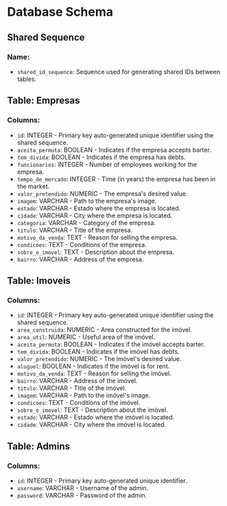 # Database Schema

## Shared Sequence

### Name:

- `shared_id_sequence`: Sequence used for generating shared IDs between tables.

## Table: Empresas

### Columns:

- `id`: INTEGER - Primary key auto-generated unique identifier using the shared sequence.
- `aceita_permuta`: BOOLEAN - Indicates if the empresa accepts barter.
- `tem_divida`: BOOLEAN - Indicates if the empresa has debts.
- `funcionarios`: INTEGER - Number of employees working for the empresa.
- `tempo_de_mercado`: INTEGER - Time (in years) the empresa has been in the market.
- `valor_pretendido`: NUMERIC - The empresa's desired value.
- `imagem`: VARCHAR - Path to the empresa's image.
- `estado`: VARCHAR - Estado where the empresa is located.
- `cidade`: VARCHAR - City where the empresa is located.
- `categoria`: VARCHAR - Category of the empresa.
- `titulo`: VARCHAR - Title of the empresa.
- `motivo_da_venda`: TEXT - Reason for selling the empresa.
- `condicoes`: TEXT - Conditions of the empresa.
- `sobre_o_imovel`: TEXT - Description about the empresa.
- `bairro`: VARCHAR - Address of the empresa.

## Table: Imoveis

### Columns:

- `id`: INTEGER - Primary key auto-generated unique identifier using the shared sequence.
- `area_construida`: NUMERIC - Area constructed for the imóvel.
- `area_util`: NUMERIC - Useful area of the imóvel.
- `aceita_permuta`: BOOLEAN - Indicates if the imóvel accepts barter.
- `tem_divida`: BOOLEAN - Indicates if the imóvel has debts.
- `valor_pretendido`: NUMERIC - The imóvel's desired value.
- `aluguel`: BOOLEAN - Indicates if the imóvel is for rent.
- `motivo_da_venda`: TEXT - Reason for selling the imóvel.
- `bairro`: VARCHAR - Address of the imóvel.
- `titulo`: VARCHAR - Title of the imóvel.
- `imagem`: VARCHAR - Path to the imóvel's image.
- `condicoes`: TEXT - Conditions of the imóvel.
- `sobre_o_imovel`: TEXT - Description about the imóvel.
- `estado`: VARCHAR - Estado where the imóvel is located.
- `cidade`: VARCHAR - City where the imóvel is located.

## Table: Admins

### Columns:

- `id`: INTEGER - Primary key auto-generated unique identifier.
- `username`: VARCHAR - Username of the admin.
- `password`: VARCHAR - Password of the admin.
